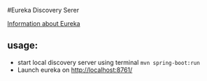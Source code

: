 #Eureka Discovery Serer

[Information about Eureka](http://techblog.netflix.com/2012/09/eureka.html)

## usage:
- start local discovery server using terminal ```mvn spring-boot:run```
- Launch eureka on [http://localhost:8761/]()